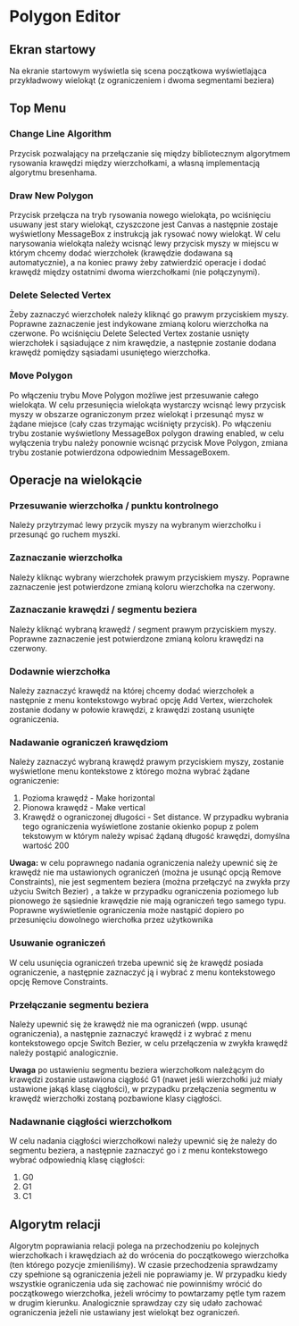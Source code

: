  # Polygon Editor
 ## Ekran startowy 
 Na ekranie startowym wyświetla się scena początkowa wyświetlająca przykładwowy wielokąt (z ograniczeniem i dwoma segmentami beziera)
 ## Top Menu
 ### Change Line Algorithm
 Przycisk pozwalający na przełączanie się między bibliotecznym algorytmem rysowania krawędzi między wierzchołkami, a własną implementacją algorytmu bresenhama.
 ### Draw New Polygon
 Przycisk przełącza na tryb rysowania nowego wielokąta, po wciśnięciu usuwany jest stary wielokąt, czyszczone jest Canvas a następnie zostaje wyświetlony MessageBox z instrukcją 
 jak rysować nowy wielokąt. W celu narysowania wielokąta należy wcisnąć lewy przycisk myszy w miejscu w którym chcemy dodać wierzchołek (krawędzie dodawana są automatycznie), 
 a na koniec prawy żeby zatwierdzić operacje i dodać 
 krawędź między ostatnimi dwoma wierzchołkami (nie połączynymi).
 ### Delete Selected Vertex
 Żeby zaznaczyć wierzchołek należy kliknąć go prawym przyciskiem myszy. Poprawne zaznaczenie jest indykowane zmianą koloru wierzchołka na czerwone.
 Po wciśnięciu Delete Selected Vertex zostanie usnięty wierzchołek i sąsiadujące z nim krawędzie, a następnie zostanie dodana krawędź pomiędzy sąsiadami usuniętego wierzchołka.
 ### Move Polygon
 Po włączeniu trybu Move Polygon możliwe jest przesuwanie całego wielokąta. 
 W celu przesunięcia wielokąta wystarczy wcisnąć lewy przycisk myszy w obszarze ograniczonym przez wielokąt i przesunąć mysz w żądane miejsce (cały czas trzymając wciśnięty przycisk).
 Po włączeniu trybu zostanie wyświetlony MessageBox polygon drawing enabled, 
 w celu wyłączenia trybu należy ponownie wcisnąć przycisk Move Polygon, zmiana trybu zostanie potwierdzona odpowiednim MessageBoxem.
 ## Operacje na wielokącie 
 ### Przesuwanie wierzchołka / punktu kontrolnego
 Należy przytrzymać lewy przycik myszy na wybranym wierzchołku i przesunąć go ruchem myszki.
 ### Zaznaczanie wierzchołka
 Należy kliknąc wybrany wierzchołek prawym przyciskiem myszy. Poprawne zaznaczenie jest potwierdzone zmianą koloru wierzchołka na czerwony.
 ### Zaznaczanie krawędzi / segmentu beziera
 Należy kliknąć wybraną krawędź / segment prawym przyciskiem myszy. Poprawne zaznaczenie jest potwierdzone zmianą koloru krawędzi na czerwony.
 ### Dodawnie wierzchołka
 Należy zaznaczyć krawędź na której chcemy dodać wierzchołek a następnie z menu kontekstowgo wybrać opcję Add Vertex, wierzchołek zostanie dodany w połowie krawędzi, 
 z krawędzi zostaną usunięte ograniczenia.
 ### Nadawanie ograniczeń krawędziom
 Należy zaznaczyć wybraną krawędź prawym przyciskiem myszy, zostanie wyświetlone menu kontekstowe z którego można wybrać żądane ograniczenie:
 1. Pozioma krawędź - Make horizontal
 2. Pionowa krawędź - Make vertical
 3. Krawędź o ograniczonej długości - Set distance. W przypadku wybrania tego ograniczenia wyświetlone zostanie okienko popup z polem tekstowym w którym należy wpisać żądaną długość krawędzi, domyślna wartość 200

**Uwaga:** w celu poprawnego nadania ograniczenia należy upewnić się że krawędź nie ma ustawionych ograniczeń (można je usunąć opcją Remove Constraints), nie jest segmentem beziera 
(można przełączyć na zwykła przy użyciu Switch Bezier)
, a także w przypadku ograniczenia poziomego lub pionowego że sąsiednie krawędzie nie mają ograniczeń tego samego typu. 
Poprawne wyświetlenie ograniczenia może nastąpić dopiero po przesunięciu dowolnego wierchołka przez użytkownika
### Usuwanie ograniczeń
W celu usunięcia ograniczeń trzeba upewnić się że krawędź posiada ograniczenie, a następnie zaznaczyć ją i wybrać z menu kontekstowego opcję Remove Constraints.
### Przełączanie segmentu beziera
Należy upewnić się że krawędź nie ma ograniczeń (wpp. usunąć ograniczenia), a następnie zaznaczyć krawędź i z wybrać z menu kontekstowego opcje Switch Bezier, 
w celu przełączenia w zwykła krawędź należy postąpić analogicznie.

**Uwaga** po ustawieniu segmentu beziera wierzchołkom należącym do krawędzi zostanie ustawiona ciągłość G1 (nawet jeśli wierzchołki już miały ustawione jakąś klasę ciągłości), 
w przypadku przełączenia segmentu w krawędź wierzchołki zostaną pozbawione klasy ciągłości.
### Nadawnanie ciągłości wierzchołkom
W celu nadania ciągłości wierzchołkowi należy upewnić się że należy do segmentu beziera, a następnie zaznaczyć go i z menu kontekstowego wybrać odpowiednią klasę ciągłości:
1. G0
2. G1
3. C1

## Algorytm relacji
Algorytm poprawiania relacji polega na przechodzeniu po kolejnych wierzchołkach i krawędziach aż do wrócenia do początkowego wierzchołka (ten którego 
pozycje zmieniliśmy). W czasie przechodzenia sprawdzamy czy spełnione są ograniczenia jeżeli nie poprawiamy je. W przypadku kiedy wszystkie ograniczenia
uda się zachować nie powinniśmy wrócić do początkowego wierzchołka, jeżeli wrócimy to powtarzamy pętle tym razem w drugim kierunku. Analogicznie sprawdzay czy się udało zachować ograniczenia jeżeli nie ustawiany jest wielokąt bez ograniczeń.

  
 
